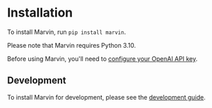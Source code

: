 # Installation

To install Marvin, run `pip install marvin`.

Please note that Marvin requires Python 3.10.

Before using Marvin, you'll need to [configure your OpenAI API key](openai.md).

## Development

To install Marvin for development, please see the [development guide](../development/development.md).
